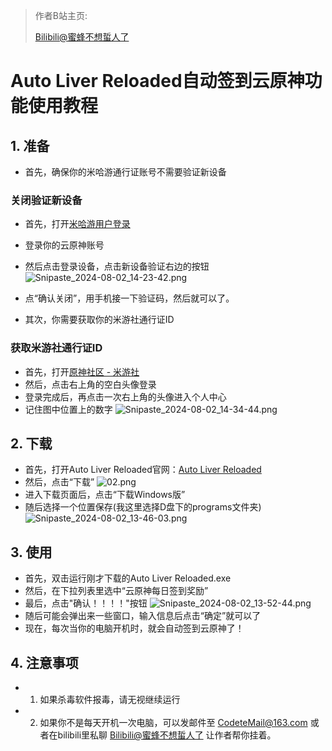 > 作者B站主页:
>
> [Bilibili@蜜蜂不想蜇人了](https://space.bilibili.com/3546614731901698)

# Auto Liver Reloaded自动签到云原神功能使用教程
## 1. 准备
- 首先，确保你的米哈游通行证账号不需要验证新设备

### 关闭验证新设备

- 首先，打开[米哈游用户登录](https://user.mihoyo.com/#/login/captcha)
- 登录你的云原神账号
- 然后点击登录设备，点击新设备验证右边的按钮
![Snipaste_2024-08-02_14-23-42.png](https://s2.loli.net/2024/08/02/IgL4b2vfMYR6koh.png)
- 点“确认关闭”，用手机接一下验证码，然后就可以了。

- 其次，你需要获取你的米游社通行证ID
### 获取米游社通行证ID
- 首先，打开[原神社区 - 米游社](https://www.miyoushe.com/ys/)
- 然后，点击右上角的空白头像登录
- 登录完成后，再点击一次右上角的头像进入个人中心
- 记住图中位置上的数字
![Snipaste_2024-08-02_14-34-44.png](https://s2.loli.net/2024/08/02/Grcndh3DQWKiMHq.png)

## 2. 下载

- 首先，打开Auto Liver Reloaded官网：[Auto Liver Reloaded](https://alr.codete.top/)
- 然后，点击“下载”
![02.png](https://s2.loli.net/2024/08/02/s2konzelIpJ8Wwi.png)
- 进入下载页面后，点击“下载Windows版”
- 随后选择一个位置保存(我这里选择D盘下的programs文件夹)
![Snipaste_2024-08-02_13-46-03.png](https://s2.loli.net/2024/08/02/LzAYvQheI5Ga6JT.png)

## 3. 使用
- 首先，双击运行刚才下载的Auto Liver Reloaded.exe
- 然后，在下拉列表里选中“云原神每日签到奖励”
- 最后，点击"确认！！！！"按钮
![Snipaste_2024-08-02_13-52-44.png](https://s2.loli.net/2024/08/02/wZ7DRujfnx6tCeW.png)
- 随后可能会弹出来一些窗口，输入信息后点击“确定”就可以了
- 现在，每次当你的电脑开机时，就会自动签到云原神了！

## 4. 注意事项
- 1. 如果杀毒软件报毒，请无视继续运行
- 2. 如果你不是每天开机一次电脑，可以发邮件至 [CodeteMail@163.com](mailto:CodeteMail@163.com) 或者在bilibili里私聊 [Bilibili@蜜蜂不想蜇人了](https://space.bilibili.com/3546614731901698) 让作者帮你挂着。